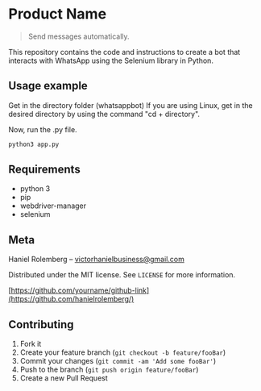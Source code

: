 # Product Name
> Send messages automatically.



This repository contains the code and instructions to create a bot that interacts with WhatsApp using the Selenium library in Python.



## Usage example

Get in the directory folder (whatsappbot)
If you are using Linux, get in the desired directory by using the command "cd + directory".

Now, run the .py file.

```sh
python3 app.py
```

## Requirements 

- python 3 
- pip 
- webdriver-manager
- selenium

## Meta

 Haniel Rolemberg – victorhanielbusiness@gmail.com

Distributed under the MIT  license. See ``LICENSE`` for more information.

[https://github.com/yourname/github-link](https://github.com/hanielrolemberg/)

## Contributing

1. Fork it 
2. Create your feature branch (`git checkout -b feature/fooBar`)
3. Commit your changes (`git commit -am 'Add some fooBar'`)
4. Push to the branch (`git push origin feature/fooBar`)
5. Create a new Pull Request

<!-- Markdown link & img dfn's -->
[npm-image]: https://img.shields.io/npm/v/datadog-metrics.svg?style=flat-square
[npm-url]: https://npmjs.org/package/datadog-metrics
[npm-downloads]: https://img.shields.io/npm/dm/datadog-metrics.svg?style=flat-square
[travis-image]: https://img.shields.io/travis/dbader/node-datadog-metrics/master.svg?style=flat-square
[travis-url]: https://travis-ci.org/dbader/node-datadog-metrics
[wiki]: https://github.com/yourname/yourproject/wiki
